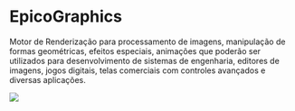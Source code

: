 # EpicoGraphics
Motor de Renderização para processamento de imagens, manipulação de formas geométricas, efeitos especiais, animações que poderão ser utilizados para desenvolvimento de sistemas de engenharia, editores de imagens, jogos digitais, telas comerciais com controles avançados e diversas aplicações.

![](Demo_Editor.gif)
